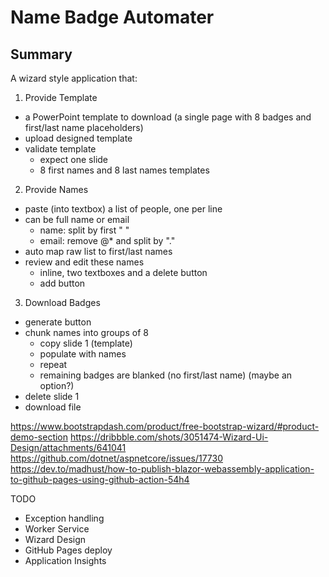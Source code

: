 # Name Badge Automater

## Summary 

A wizard style application that: 

1. Provide Template
  - a PowerPoint template to download (a single page with 8 badges and first/last name placeholders)
  - upload designed template
  - validate template
    - expect one slide
    - 8 first names and 8 last names templates

2. Provide Names
  - paste (into textbox) a list of people, one per line
  - can be full name or email
    - name: split by first " "
    - email: remove @* and split by "."
  - auto map raw list to first/last names 
  - review and edit these names
    - inline, two textboxes and a delete button
    - add button

3. Download Badges 
  - generate button
  - chunk names into groups of 8
    - copy slide 1 (template)
    - populate with names
    - repeat
    - remaining badges are blanked (no first/last name) (maybe an option?)
  - delete slide 1
  - download file 


  https://www.bootstrapdash.com/product/free-bootstrap-wizard/#product-demo-section
  https://dribbble.com/shots/3051474-Wizard-Ui-Design/attachments/641041
  https://github.com/dotnet/aspnetcore/issues/17730
  https://dev.to/madhust/how-to-publish-blazor-webassembly-application-to-github-pages-using-github-action-54h4

  TODO
  - Exception handling 
  - Worker Service
  - Wizard Design 
  - GitHub Pages deploy
  - Application Insights 